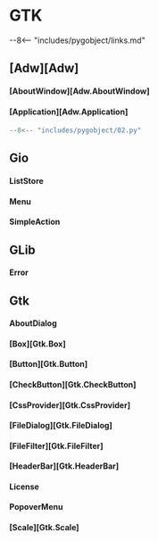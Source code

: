 # GTK

--8<-- "includes/pygobject/links.md"

## [Adw][Adw]

#### [AboutWindow][Adw.AboutWindow]

#### [Application][Adw.Application]

```py
--8<-- "includes/pygobject/02.py"
```

## Gio

#### ListStore
#### Menu
#### SimpleAction

## GLib

#### Error

## Gtk


#### AboutDialog
#### [Box][Gtk.Box]
#### [Button][Gtk.Button]
#### [CheckButton][Gtk.CheckButton]
#### [CssProvider][Gtk.CssProvider]
#### [FileDialog][Gtk.FileDialog]
#### [FileFilter][Gtk.FileFilter]
#### [HeaderBar][Gtk.HeaderBar]
#### License
#### PopoverMenu
#### [Scale][Gtk.Scale]

